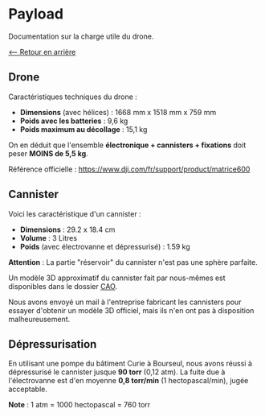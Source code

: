 # Payload

Documentation sur la charge utile du drone.

[<-- Retour en arrière](../README.md)

## Drone

Caractéristiques techniques du drone :
- **Dimensions** (avec hélices) : 1668 mm x 1518 mm x 759 mm
- **Poids avec les batteries** : 9,6 kg
- **Poids maximum au décollage** : 15,1 kg

On en déduit que l'ensemble **électronique + cannisters + fixations** doit peser **MOINS de 5,5 kg**.

Référence officielle : https://www.dji.com/fr/support/product/matrice600

## Cannister

Voici les caractéristique d'un cannister :
- **Dimensions** : 29.2 x 18.4 cm
- **Volume** : 3 Litres
- **Poids** (avec électrovanne et dépressurisé) : 1.59 kg

**Attention** : La partie "réservoir" du cannister n'est pas une sphère parfaite.

Un modèle 3D approximatif du cannister fait par nous-mêmes est disponibles dans le dossier [CAO](../CAO/v2%20cannister.SLDPRT).

Nous avons envoyé un mail à l'entreprise fabricant les cannisters pour essayer d'obtenir un modèle 3D officiel, mais ils n'en ont pas à disposition malheureusement.

## Dépressurisation

En utilisant une pompe du bâtiment Curie à Bourseul, nous avons réussi à dépressurisé le cannister jusque **90 torr** (0,12 atm). La fuite due à l'électrovanne est d'en moyenne **0,8 torr/min** (1 hectopascal/min), jugée acceptable.

**Note** : 1 atm = 1000 hectopascal = 760 torr
